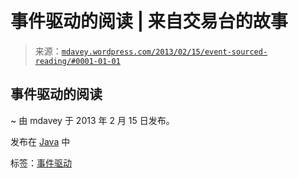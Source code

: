 <!--yml

分类：未分类

日期：2024 年 5 月 18 日 06:25:38

-->

# 事件驱动的阅读 | 来自交易台的故事

> 来源：[`mdavey.wordpress.com/2013/02/15/event-sourced-reading/#0001-01-01`](https://mdavey.wordpress.com/2013/02/15/event-sourced-reading/#0001-01-01)

## 事件驱动的阅读

~ 由 mdavey 于 2013 年 2 月 15 日发布。

发布在 [Java](https://mdavey.wordpress.com/category/languages/java/) 中

标签：[事件驱动](https://mdavey.wordpress.com/tag/event-sourced/)
